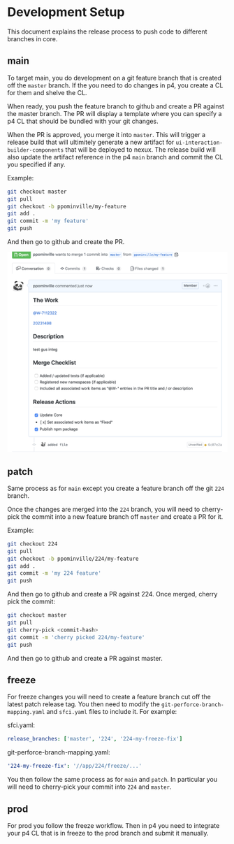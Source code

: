 # Development Setup

This document explains the release process to push code to different branches in core.

## main

To target main, you do development on a git feature branch that is created off the `master` branch. If the you need to do changes in p4, you create a CL for them and shelve the CL.

When ready, you push the feature branch to github and create a PR against the master branch. The PR will display a template where you can specify a p4 CL that should be bundled with your git changes.

When the PR is approved, you merge it into `master`. This will trigger a release build that will ultimitely generate a new artifact for `ui-interaction-builder-components` that will be deployed to nexux. The release build will also update the artifact reference in the p4 `main` branch and commit the CL you specified if any.

Example:

```sh
git checkout master
git pull
git checkout -b ppominville/my-feature
git add .
git commit -m 'my feature'
git push
```

And then go to github and create the PR.

![Sample PR](assets/pr.png 'Sample PR')

## patch

Same process as for `main` except you create a feature branch off the git `224` branch.

Once the changes are merged into the `224` branch, you will need to cherry-pick the commit into a new feature branch off `master` and create a PR for it.

Example:

```sh
git checkout 224
git pull
git checkout -b ppominville/224/my-feature
git add .
git commit -m 'my 224 feature'
git push
```

And then go to github and create a PR against 224. Once merged, cherry pick the commit:

```sh
git checkout master
git pull
git cherry-pick <commit-hash>
git commit -m 'cherry picked 224/my-feature'
git push
```

And then go to github and create a PR against master.

## freeze

For freeze changes you will need to create a feature branch cut off the latest patch release tag. You then need to modify the `git-perforce-branch-mapping.yaml` and `sfci.yaml` files to include it. For example:

sfci.yaml:

```yaml
release_branches: ['master', '224', '224-my-freeze-fix']
```

git-perforce-branch-mapping.yaml:

```yaml
'224-my-freeze-fix': '//app/224/freeze/...'
```

You then follow the same process as for `main` and `patch`. In particular you will need to cherry-pick your commit into `224` and `master`.

## prod

For prod you follow the freeze workflow. Then in p4 you need to integrate your p4 CL that is in freeze to the prod branch and submit it manually.
